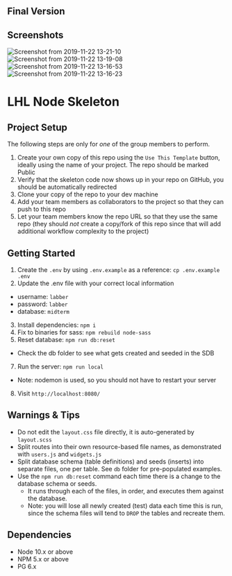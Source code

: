 ## Final Version
## Screenshots
![Screenshot from 2019-11-22 13-21-10](https://user-images.githubusercontent.com/48977789/69458020-a9198c00-0d2b-11ea-8d34-6470f89f5250.png)
![Screenshot from 2019-11-22 13-19-08](https://user-images.githubusercontent.com/48977789/69458023-a9b22280-0d2b-11ea-90c8-f75a348645ef.png)
![Screenshot from 2019-11-22 13-16-53](https://user-images.githubusercontent.com/48977789/69458025-a9b22280-0d2b-11ea-9b46-9a2c26299a2c.png)
![Screenshot from 2019-11-22 13-16-23](https://user-images.githubusercontent.com/48977789/69458027-a9b22280-0d2b-11ea-8c8c-79154d504f80.png)


LHL Node Skeleton
=========

## Project Setup

The following steps are only for _one_ of the group members to perform.

1. Create your own copy of this repo using the `Use This Template` button, ideally using the name of your project. The repo should be marked Public
2. Verify that the skeleton code now shows up in your repo on GitHub, you should be automatically redirected
3. Clone your copy of the repo to your dev machine
4. Add your team members as collaborators to the project so that they can push to this repo
5. Let your team members know the repo URL so that they use the same repo (they should _not_ create a copy/fork of this repo since that will add additional workflow complexity to the project)


## Getting Started

1. Create the `.env` by using `.env.example` as a reference: `cp .env.example .env`
2. Update the .env file with your correct local information 
  - username: `labber` 
  - password: `labber` 
  - database: `midterm`
3. Install dependencies: `npm i`
4. Fix to binaries for sass: `npm rebuild node-sass`
5. Reset database: `npm run db:reset`
  - Check the db folder to see what gets created and seeded in the SDB
7. Run the server: `npm run local`
  - Note: nodemon is used, so you should not have to restart your server
8. Visit `http://localhost:8080/`

## Warnings & Tips

- Do not edit the `layout.css` file directly, it is auto-generated by `layout.scss`
- Split routes into their own resource-based file names, as demonstrated with `users.js` and `widgets.js`
- Split database schema (table definitions) and seeds (inserts) into separate files, one per table. See `db` folder for pre-populated examples. 
- Use the `npm run db:reset` command each time there is a change to the database schema or seeds. 
  - It runs through each of the files, in order, and executes them against the database. 
  - Note: you will lose all newly created (test) data each time this is run, since the schema files will tend to `DROP` the tables and recreate them.

## Dependencies

- Node 10.x or above
- NPM 5.x or above
- PG 6.x
